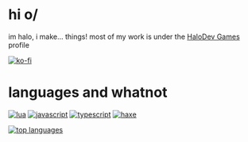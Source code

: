 # hi o/
im halo, i make... things!
most of my work is under the [HaloDev Games](https://github.com/HaloDevGames) profile

[![ko-fi](https://ko-fi.com/img/githubbutton_sm.svg)](https://ko-fi.com/ActuallyHalowo)

# languages and whatnot
[![lua](https://img.shields.io/badge/Lua-000000?logo=Lua&style=flat-square)](https://github.com/ActuallyHalowo)
[![javascript](https://img.shields.io/badge/JS-000000?logo=Javascript&style=flat-square)](https://github.com/ActuallyHalowo)
[![typescript](https://img.shields.io/badge/TS-000000?logo=Typescript&style=flat-square)](https://github.com/ActuallyHalowo)
[![haxe](https://img.shields.io/badge/HX-000000?logo=Haxe&style=flat-square)](https://github.com/ActuallyHalowo)

[![top languages](https://github-language-stats-livid.vercel.app/api/top-langs/?username=ActuallyHalowo&count_private=true&show_icons=true&layout=donut&exclude_repo=stats)](https://github.com/anuraghazra/github-readme-stats)
